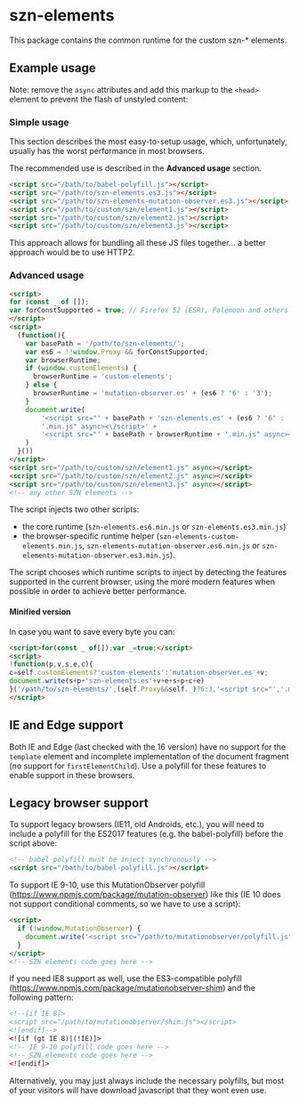 # szn-elements

This package contains the common runtime for the custom szn-* elements.

## Example usage

Note: remove the `async` attributes and add this markup to the
`<head>` element to prevent the flash of unstyled content:

### Simple usage

This section describes the most easy-to-setup usage, which, unfortunately,
usually has the worst performance in most browsers.

The recommended use is described in the **Advanced usage** section.

```html
<script src="/bath/to/babel-polyfill.js"></script>
<script src="/path/to/szn-elements.es3.js"></script>
<script src="/path/to/szn-elements-mutation-observer.es3.js"></script>
<script src="/path/to/custom/szn/element1.js"></script>
<script src="/path/to/custom/szn/element2.js"></script>
<script src="/path/to/custom/szn/element3.js"></script>
```

This approach allows for bundling all these JS files together... a better
approach would be to use HTTP2.

### Advanced usage

```html
<script>
for (const _ of []);
var forConstSupported = true; // Firefox 52 (ESR), Palemoon and others
</script>
<script>
  (function(){
    var basePath = '/path/to/szn-elements/';
    var es6 = !!window.Proxy && forConstSupported;
    var browserRuntime;
    if (window.customElements) {
      browserRuntime = 'custom-elements';
    } else {
      browserRuntime = 'mutation-observer.es' + (es6 ? '6' : '3');
    }
    document.write(
        '<script src="' + basePath + 'szn-elements.es' + (es6 ? '6' : '3') +
        '.min.js" async><\/script>' +
        '<script src="' + basePath + browserRuntime + '.min.js" async><\/script>'
    )
  }())
</script>
<script src="/path/to/custom/szn/element1.js" async></script>
<script src="/path/to/custom/szn/element2.js" async></script>
<script src="/path/to/custom/szn/element3.js" async></script>
<!-- any other SZN elements -->
```

The script injects two other scripts:
* the core runtime (`szn-elements.es6.min.js` or `szn-elements.es3.min.js`)
* the browser-specific runtime helper (`szn-elements-custom-elements.min.js`,
  `szn-elements-mutation-observer.es6.min.js` or
  `szn-elements-mutation-observer.es3.min.js`).

The script chooses which runtime scripts to inject by detecting the features
supported in the current browser, using the more modern features when possible
in order to achieve better performance.

#### Minified version

In case you want to save every byte you can:

```html
<script>for(const _ of[]);var _=true;</script>
<script>
!function(p,v,s,e,c){
c=self.customElements?'custom-elements':'mutation-observer.es'+v;
document.write(s+p+'szn-elements.es'+v+e+s+p+c+e)
}('/path/to/szn-elements/',(self.Proxy&&self._)?6:3,'<script src="','.min.js" async><\/script>')
</script>
```

## IE and Edge support

Both IE and Edge (last checked with the 16 version) have no support for the
`template` element and incomplete implementation of the document fragment (no
support for `firstElementChild`). Use a polyfill for these features to enable
support in these browsers.

## Legacy browser support

To support legacy browsers (IE11, old Androids, etc.), you will need to include
a polyfill for the ES2017 features (e.g. the babel-polyfill) before the script above:

```html
<!-- babel polyfill must be inject synchronously -->
<script src="/bath/to/babel-polyfill.js"></script>
```

To support IE 9-10, use this MutationObserver polyfill
(https://www.npmjs.com/package/mutation-observer) like this (IE 10 does not
support conditional comments, so we have to use a script):

```html
<script>
  if (!window.MutationObserver) {
    document.write('<script src="/path/to/mutationobserver/polyfill.js"></' + 'script>')
  }
</script>
<!-- SZN elements code goes here -->
```

If you need IE8 support as well, use the ES3-compatible polyfill
(https://www.npmjs.com/package/mutationobserver-shim) and the following
pattern:

```html
<!--[if IE 8]>
<script src="/path/to/mutationobserver/shim.js"></script>
<![endif]-->
<![if (gt IE 8)|(!IE)]>
<!-- IE 9-10 polyfill code goes here -->
<!-- SZN elements code goes here -->
<![endif]>
```

Alternatively, you may just always include the necessary polyfills, but most
of your visitors will have download javascript that they wont even use.
